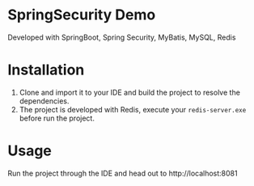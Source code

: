 # SpringSecurity Demo
Developed with SpringBoot, Spring Security, MyBatis, MySQL, Redis
# Installation
1. Clone and import it to your IDE and build the project to resolve the dependencies.
2. The project is developed with Redis, execute your `redis-server.exe` before run the project.
# Usage
Run the project through the IDE and head out to http://localhost:8081
